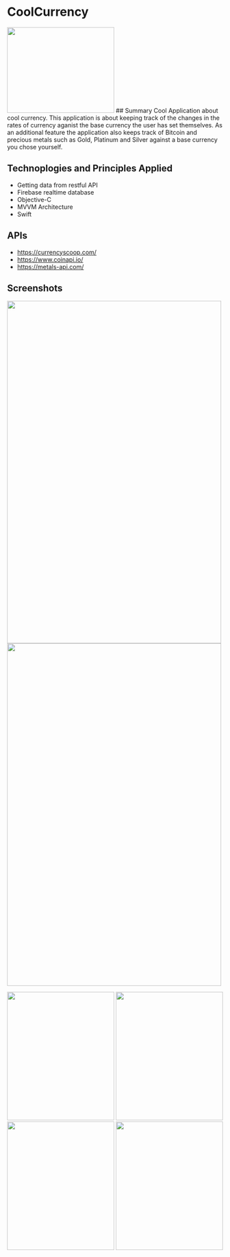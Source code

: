 # CoolCurrency
<img src="https://user-images.githubusercontent.com/80006278/138697715-0c3fd6e0-7b83-4210-9068-17de91b9588e.png" width="250" height="200" />
## Summary
Cool Application about cool currency. This application is about keeping track of the changes in the rates of currency aganist the base currency the user has set themselves. As an additional feature the application also keeps track of Bitcoin and precious metals such as Gold, Platinum and Silver against a base currency you chose yourself.

## Technoplogies and Principles Applied
- Getting data from restful API
- Firebase realtime database
- Objective-C
- MVVM Architecture
- Swift

## APIs
- https://currencyscoop.com/
- https://www.coinapi.io/
- https://metals-api.com/

## Screenshots
<p float="left">
<img src="https://user-images.githubusercontent.com/80006278/142460216-bd6231f3-657c-4067-8bb3-aed6ca86dc92.png" width="500" height="800" />
<img src="https://user-images.githubusercontent.com/80006278/142460243-bf030755-488b-47ad-a724-9924193eead1.png" width="500" height="800" />
</p>
<p float="left">
<img src="https://user-images.githubusercontent.com/80006278/142460259-c4da8fb8-5a2a-41e2-ae3e-56fb6ba4432c.png" width="250" height="300" />
<img src="https://user-images.githubusercontent.com/80006278/142460266-42c1ea05-63fb-46d6-866b-c7997c78ed0c.png" width="250" height="300" />
<img src="https://user-images.githubusercontent.com/80006278/142682181-08c9ac26-e9c4-493f-8085-6b92952dbe9e.png" width="250" height="300" />
<img src="https://user-images.githubusercontent.com/80006278/142460277-c1410366-daa5-4fba-91d3-f025807ea101.png" width="250" height="300" />
</p>

